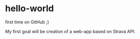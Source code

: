 # hello-world
first time on GitHub ;)

My first goal will be creation of a web-app based on Strava API.
